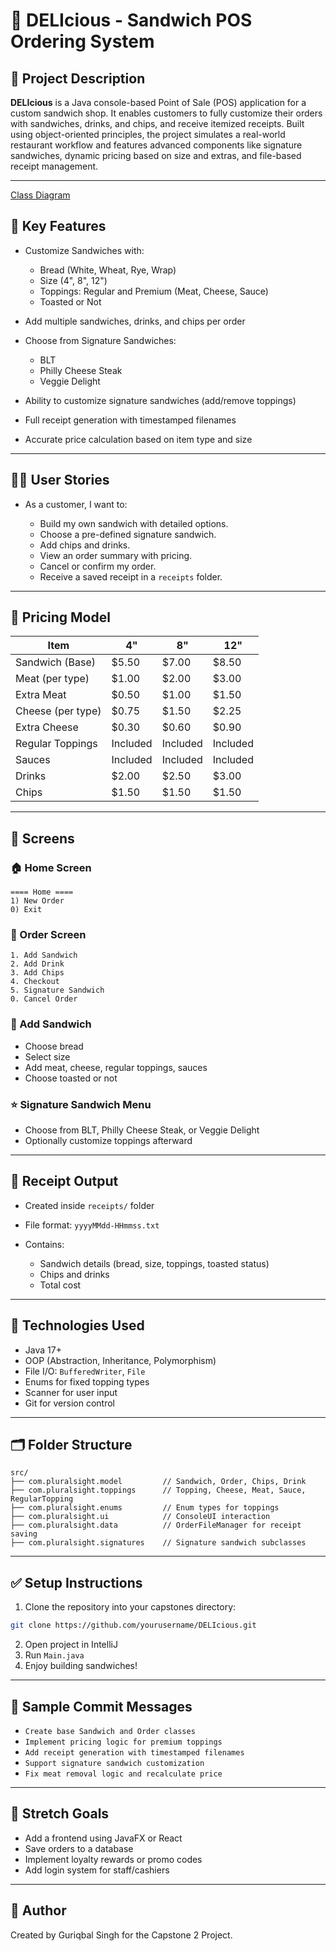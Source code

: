 # 🥪 DELIcious - Sandwich POS Ordering System

## 📌 Project Description

**DELIcious** is a Java console-based Point of Sale (POS) application for a custom sandwich shop. It enables customers to fully customize their orders with sandwiches, drinks, and chips, and receive itemized receipts. Built using object-oriented principles, the project simulates a real-world restaurant workflow and features advanced components like signature sandwiches, dynamic pricing based on size and extras, and file-based receipt management.

---
[Class Diagram](TheDeliClassDiagram.png)
## 🧱 Key Features

* Customize Sandwiches with:

  * Bread (White, Wheat, Rye, Wrap)
  * Size (4", 8", 12")
  * Toppings: Regular and Premium (Meat, Cheese, Sauce)
  * Toasted or Not
* Add multiple sandwiches, drinks, and chips per order
* Choose from Signature Sandwiches:

  * BLT
  * Philly Cheese Steak
  * Veggie Delight
* Ability to customize signature sandwiches (add/remove toppings)
* Full receipt generation with timestamped filenames
* Accurate price calculation based on item type and size

---

## 🧑‍💼 User Stories

* As a customer, I want to:

  * Build my own sandwich with detailed options.
  * Choose a pre-defined signature sandwich.
  * Add chips and drinks.
  * View an order summary with pricing.
  * Cancel or confirm my order.
  * Receive a saved receipt in a `receipts` folder.

---

## 💸 Pricing Model

| Item              | 4"       | 8"       | 12"      |
| ----------------- | -------- | -------- | -------- |
| Sandwich (Base)   | \$5.50   | \$7.00   | \$8.50   |
| Meat (per type)   | \$1.00   | \$2.00   | \$3.00   |
| Extra Meat        | \$0.50   | \$1.00   | \$1.50   |
| Cheese (per type) | \$0.75   | \$1.50   | \$2.25   |
| Extra Cheese      | \$0.30   | \$0.60   | \$0.90   |
| Regular Toppings  | Included | Included | Included |
| Sauces            | Included | Included | Included |
| Drinks            | \$2.00   | \$2.50   | \$3.00   |
| Chips             | \$1.50   | \$1.50   | \$1.50   |

---

## 🧪 Screens

### 🏠 Home Screen

```
==== Home ====
1) New Order
0) Exit
```

### 🧾 Order Screen

```
1. Add Sandwich
2. Add Drink
3. Add Chips
4. Checkout
5. Signature Sandwich
0. Cancel Order
```

### 🥪 Add Sandwich

* Choose bread
* Select size
* Add meat, cheese, regular toppings, sauces
* Choose toasted or not

### ⭐ Signature Sandwich Menu

* Choose from BLT, Philly Cheese Steak, or Veggie Delight
* Optionally customize toppings afterward

---

## 📄 Receipt Output

* Created inside `receipts/` folder
* File format: `yyyyMMdd-HHmmss.txt`
* Contains:

  * Sandwich details (bread, size, toppings, toasted status)
  * Chips and drinks
  * Total cost

---

## 🧰 Technologies Used

* Java 17+
* OOP (Abstraction, Inheritance, Polymorphism)
* File I/O: `BufferedWriter`, `File`
* Enums for fixed topping types
* Scanner for user input
* Git for version control

---

## 🗂️ Folder Structure

```
src/
├── com.pluralsight.model         // Sandwich, Order, Chips, Drink
├── com.pluralsight.toppings      // Topping, Cheese, Meat, Sauce, RegularTopping
├── com.pluralsight.enums         // Enum types for toppings
├── com.pluralsight.ui            // ConsoleUI interaction
├── com.pluralsight.data          // OrderFileManager for receipt saving
├── com.pluralsight.signatures    // Signature sandwich subclasses
```

---

## ✅ Setup Instructions

1. Clone the repository into your capstones directory:

```bash
git clone https://github.com/yourusername/DELIcious.git
```

2. Open project in IntelliJ
3. Run `Main.java`
4. Enjoy building sandwiches!

---

## 📝 Sample Commit Messages

* `Create base Sandwich and Order classes`
* `Implement pricing logic for premium toppings`
* `Add receipt generation with timestamped filenames`
* `Support signature sandwich customization`
* `Fix meat removal logic and recalculate price`

---

## 🚀 Stretch Goals

* Add a frontend using JavaFX or React
* Save orders to a database
* Implement loyalty rewards or promo codes
* Add login system for staff/cashiers

---

## 📂 Author

Created by Guriqbal Singh for the Capstone 2 Project.
